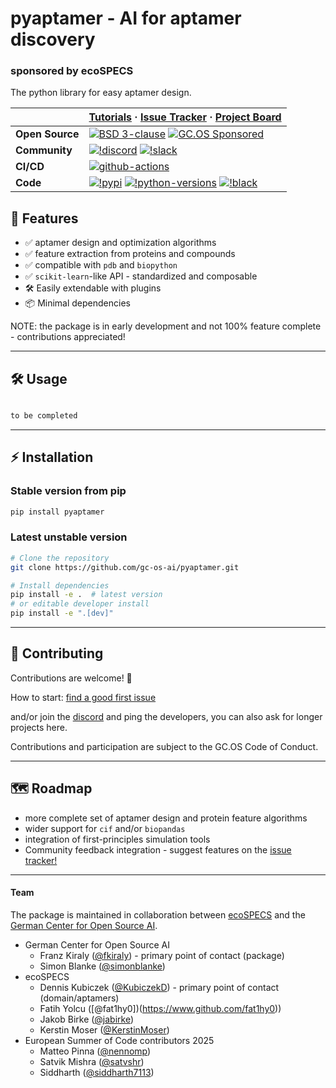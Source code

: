 # pyaptamer - AI for aptamer discovery

### sponsored by ecoSPECS

The python library for easy aptamer design.

|  | **[Tutorials](https://github.com/gc-os-ai/pyaptamer/tree/main/examples)** · **[Issue Tracker](https://github.com/gc-os-ai/pyaptamer/issues)** · **[Project Board](https://github.com/orgs/gc-os-ai/projects/1)** |
|---|---|
| **Open&#160;Source** | [![BSD 3-clause](https://img.shields.io/badge/License-BSD%203--Clause-blue.svg)](https://github.com/gc-os-ai/pyaptamer/blob/main/LICENSE) [![GC.OS Sponsored](https://img.shields.io/badge/GC.OS-Sponsored%20Project-orange.svg?style=flat&colorA=0eac92&colorB=2077b4)](https://gc-os-ai.github.io/) | |
| **Community** | [![!discord](https://img.shields.io/static/v1?logo=discord&label=discord&message=chat&color=lightgreen)](https://discord.gg/7uKdHfdcJG) [![!slack](https://img.shields.io/static/v1?logo=linkedin&label=LinkedIn&message=news&color=lightblue)](https://www.linkedin.com/company/german-center-for-open-source-ai/) |
| **CI/CD** | [![github-actions](https://img.shields.io/github/actions/workflow/status/gc-os-ai/pyaptamer/release.yml?logo=github)](https://github.com/sktime/pytorch-forecasting/actions/workflows/pypi_release.yml) |
| **Code** | [![!pypi](https://img.shields.io/pypi/v/pytorch-forecasting?color=orange)](https://pypi.org/project/pyaptamer/) [![!python-versions](https://img.shields.io/pypi/pyversions/pyaptamer)](https://www.python.org/) [![!black](https://img.shields.io/badge/code%20style-black-000000.svg)](https://github.com/psf/black)  |

## 🌟 Features

- ✅ aptamer design and optimization algorithms
- ✅ feature extraction from proteins and compounds
- ✅ compatible with `pdb` and `biopython`
- ✅ `scikit-learn`-like API - standardized and composable
- 🛠️ Easily extendable with plugins
- 📦 Minimal dependencies

NOTE: the package is in early development and not 100% feature complete - contributions appreciated!

---

## 🛠️ Usage

```python

to be completed
```

---

## ⚡ Installation

### Stable version from pip

```bash
pip install pyaptamer
```

### Latest unstable version

```bash
# Clone the repository
git clone https://github.com/gc-os-ai/pyaptamer.git

# Install dependencies
pip install -e .  # latest version
# or editable developer install
pip install -e ".[dev]"
```

---

## 🤝 Contributing

Contributions are welcome! 🎉

How to start: [find a good first issue](https://github.com/gc-os-ai/pyaptamer/issues?q=is%3Aissue%20state%3Aopen%20label%3A%22good%20first%20issue%22)

and/or join the [discord](https://discord.gg/7uKdHfdcJG) and ping the developers,
you can also ask for longer projects here.

Contributions and participation are subject to the GC.OS Code of Conduct.

---

## 🗺️ Roadmap

* more complete set of aptamer design and protein feature algorithms
* wider support for `cif` and/or `biopandas`
* integration of first-principles simulation tools
* Community feedback integration - suggest features on the [issue tracker!](https://github.com/gc-os-ai/pyaptamer/issues)

---

#### Team

The package is maintained in collaboration between [ecoSPECS](https://ecospecs.de/en/) and the [German Center for Open Source AI](https://gcos.ai/).

* German Center for Open Source AI
    * Franz Kiraly ([@fkiraly](https://www.github.com/fkiraly)) - primary point of contact (package)
    * Simon Blanke ([@simonblanke](https://www.github.com/simonblanke))
* ecoSPECS
    * Dennis Kubiczek ([@KubiczekD](https://www.github.com/KubiczekD)) - primary point of contact (domain/aptamers)
    * Fatih Yolcu ([@fat1hy0])(https://www.github.com/fat1hy0))
    * Jakob Birke ([@jabirke](https://www.github.com/jabirke))
    * Kerstin Moser ([@KerstinMoser](https://www.github.com/KerstinMoser))
* European Summer of Code contributors 2025
    * Matteo Pinna ([@nennomp](https://www.github.com/nennomp))
    * Satvik Mishra ([@satvshr](https://www.github.com/satvshr))
    * Siddharth ([@siddharth7113](https://www.github.com/siddharth7113))
